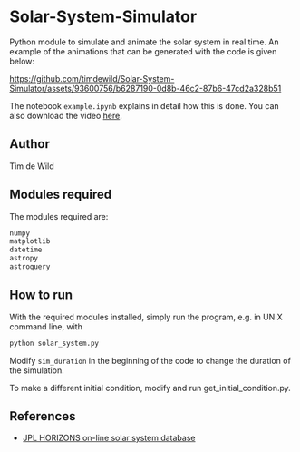 # Solar-System-Simulator
Python module to simulate and animate the solar system in real time. An example of the animations that can be generated with the code is given below:

https://github.com/timdewild/Solar-System-Simulator/assets/93600756/b6287190-0d8b-46c2-87b6-47cd2a328b51

The notebook `example.ipynb` explains in detail how this is done. You can also download the video [here](inner_solar_system.mp4). 

## Author

Tim de Wild

## Modules required
The modules required are:
```bash
numpy
matplotlib
datetime
astropy
astroquery
```

## How to run
With the required modules installed, simply run the program, e.g. in UNIX command line, with
```bash
python solar_system.py
```
Modify `sim_duration` in the beginning of the code to change the duration of the simulation.

To make a different initial condition, modify and run get_initial_condition.py.

## References

- [JPL HORIZONS on-line solar system database](https://docs.astropy.org/en/stable/coordinates/solarsystem.html)
